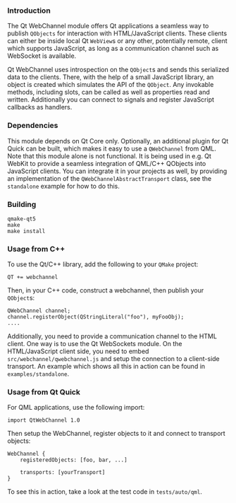### Introduction

The Qt WebChannel module offers Qt applications a seamless way to publish `QObjects` for interaction
with HTML/JavaScript clients. These clients can either be inside local Qt `WebView`s or any other,
potentially remote, client which supports JavaScript, as long as a communication channel such
as WebSocket is available.

Qt WebChannel uses introspection on the `QObject`s and sends this serialized data to the clients.
There, with the help of a small JavaScript library, an object is created which simulates the API of
the `QObject`. Any invokable methods, including slots, can be called as well as properties read and
written. Additionally you can connect to signals and register JavaScript callbacks as handlers.

### Dependencies

This module depends on Qt Core only. Optionally, an additional plugin for Qt Quick can be built, which
makes it easy to use a `QWebChannel` from QML. Note that this module alone is not functional. It
is being used in e.g. Qt WebKit to provide a seamless integration of QML/C++ QObjects into JavaScript
clients. You can integrate it in your projects as well, by providing an implementation of the
`QWebChannelAbstractTransport` class, see the `standalone` example for how to do this.

### Building

    qmake-qt5
    make
    make install

### Usage from C++

To use the Qt/C++ library, add the following to your `QMake` project:

    QT += webchannel

Then, in your C++ code, construct a webchannel, then publish your `QObject`s:

    QWebChannel channel;
    channel.registerObject(QStringLiteral("foo"), myFooObj);
    ....

Additionally, you need to provide a communication channel to the HTML client. One way is to
use the Qt WebSockets module. On the HTML/JavaScript client side, you need to embed
`src/webchannel/qwebchannel.js` and setup the connection to a client-side transport. An example
which shows all this in action can be found in `examples/standalone`.

### Usage from Qt Quick

For QML applications, use the following import:

    import QtWebChannel 1.0

Then setup the WebChannel, register objects to it and connect to transport objects:

    WebChannel {
        registeredObjects: [foo, bar, ...]

        transports: [yourTransport]
    }

To see this in action, take a look at the test code in `tests/auto/qml`.
